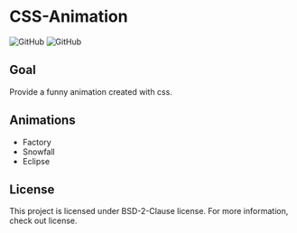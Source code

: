 # CSS-Animation

![GitHub](https://img.shields.io/badge/License-BSD%202%20Clause-red)
![GitHub](https://img.shields.io/badge/Version-Stable-success)

## Goal

Provide a funny animation created with css.


## Animations

- Factory
- Snowfall
- Eclipse

## License

This project is licensed under BSD-2-Clause license. For more information, check out license.